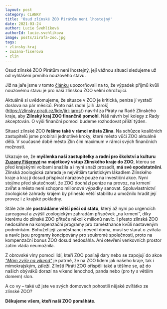 ```yaml
---
layout: post
category: CLANKY
title: 'Osud zlínské ZOO Pirátům není lhostejný'
date: 2021-03-24
author: Lucie Švehlíková
authorId: lucie.svehlikova
image: posts/zirafa-zoo.jpg
tags: 
- zlinsky-kraj
- zuzana-fiserova
- zlin
---
```


Osud zlínské ZOO Pirátům není lhostejný, její vážnou situaci sledujeme už od vyhlášení prvního nouzového stavu.

Již na jaře jsme v tomto [článku](https://zlinsky.pirati.cz/tiskove-zpravy/nouzovy-stav-zlin-zoo-zuzana-fiserova/) upozorňovali na to, že výpadek příjmů kvůli nouzovému stavu je pro naši zlínskou ZOO velmi ohrožující.

Aktuálně si uvědomujeme, že situace v ZOO je kritická, peníze jí vystačí doslova na pár měsíců. Proto náš radní [Jiří Jaroš] (https://zlinsky.pirati.cz/lide/jiri-jaros/) navrhl za Piráty na Radě Zlínského kraje, aby **Zlínský kraj ZOO finančně pomohl**. Náš návrh byl kolegy z Rady akceptován. O výši finanční pomoci budeme rozhodovat příští týden.

Situaci zlínské ZOO **řešíme také v rámci města Zlína**. Na schůzce koaličních zastupitelů jsme probírali jednotlivé kroky, které město vůči ZOO aktuálně dělá. V současné době město Zlín činí maximum v rámci svých finančních možností.

Ukazuje se, že **myšlenka naší zastupitelky a radní pro školství a kulturu [Zuzany Fišerové](https://zlinsky.pirati.cz/lide/zuzana-fiserova/) na majetkový vstup Zlínského kraje do ZOO**, kterou se před krajskými volbami snažila a i nyní snaží prosadit, **má své opodstatnění**. Zlínská zoologická zahrada je největším turistickým lákadlem Zlínského kraje a kraj jí dosud přispíval nárazově pouze na investiční akce. Nyní stojíme před skutečností, že ZOO dochází peníze na provoz, na krmení zvířat a město není schopno milionové výpadky sanovat. Spoluvlastnictví zoologické zahrady krajem by přineslo větší stabilitu a umožnilo hradit její provoz i z krajské pokladny.

Stále zde ale **postrádáme větší péči od státu**, který až nyní po urgencích zareagoval a zvýšil zoologickým zahradám příspěvek „na krmení“, díky kterému do zlínské ZOO přiteče několik milionů navíc. I přesto zlínská ZOO nedosáhne na kompenzační programy pro zaměstnance kvůli nastaveným podmínkám. Bohužel její zaměstnanci nesedí doma, musí se  starat o zvířata a navíc jsou programy koncipovány pro soukromé společnosti, proto na kompenzační bonus ZOO dosud nedosáhla. Ani otevření venkovních prostor zatím vláda neumožnila. 

Z obrovské vlny pomoci lidí, kteří ZOO posílají dary nebo se zapojují do akce *["Mám zvíře na víkend"](https://www.zoozlin.eu/mam-zvire-na-vikend/)* je patrné, že na ZOO lidem jak našeho kraje, tak i mimokrajským, záleží. Zlínští Piráti ZOO ořispěli také a těšíme se, až do našich obýváků dorazí na víkend lenochod, panda nebo (pro ty s větším domem) slon. 

A co vy – také už jste ve svých domovech pohostili nějaké zvířátko ze zlínské ZOO?

**Děkujeme všem, kteří naší ZOO pomáháte.** 

 
